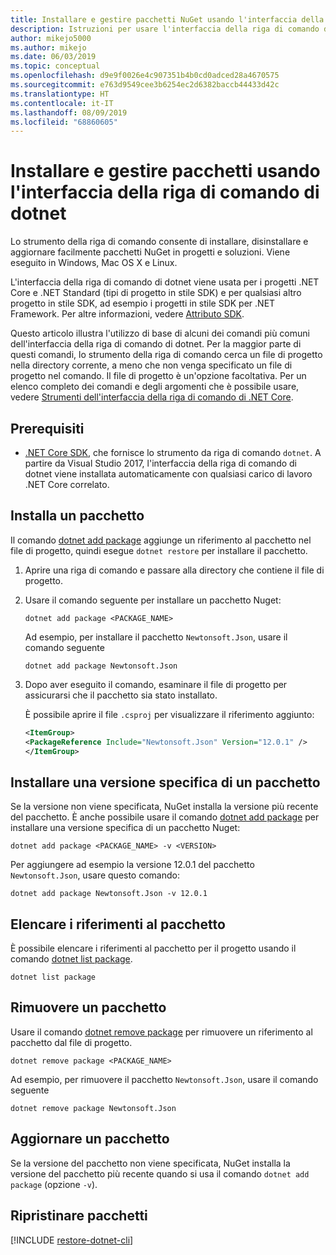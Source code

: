 ```yaml
---
title: Installare e gestire pacchetti NuGet usando l'interfaccia della riga di comando di dotnet
description: Istruzioni per usare l'interfaccia della riga di comando di dotnet insieme a pacchetti NuGet.
author: mikejo5000
ms.author: mikejo
ms.date: 06/03/2019
ms.topic: conceptual
ms.openlocfilehash: d9e9f0026e4c907351b4b0cd0adced28a4670575
ms.sourcegitcommit: e763d9549cee3b6254ec2d6382baccb44433d42c
ms.translationtype: HT
ms.contentlocale: it-IT
ms.lasthandoff: 08/09/2019
ms.locfileid: "68860605"
---
```

# <a name="install-and-manage-packages-using-the-dotnet-cli"></a>Installare e gestire pacchetti usando l'interfaccia della riga di comando di dotnet

Lo strumento della riga di comando consente di installare, disinstallare e aggiornare facilmente pacchetti NuGet in progetti e soluzioni. Viene eseguito in Windows, Mac OS X e Linux.

L'interfaccia della riga di comando di dotnet viene usata per i progetti .NET Core e .NET Standard (tipi di progetto in stile SDK) e per qualsiasi altro progetto in stile SDK, ad esempio i progetti in stile SDK per .NET Framework. Per altre informazioni, vedere [Attributo SDK](/dotnet/core/tools/csproj#additions).

Questo articolo illustra l'utilizzo di base di alcuni dei comandi più comuni dell'interfaccia della riga di comando di dotnet. Per la maggior parte di questi comandi, lo strumento della riga di comando cerca un file di progetto nella directory corrente, a meno che non venga specificato un file di progetto nel comando. Il file di progetto è un'opzione facoltativa. Per un elenco completo dei comandi e degli argomenti che è possibile usare, vedere [Strumenti dell'interfaccia della riga di comando di .NET Core](../reference/dotnet-commands.md).

## <a name="prerequisites"></a>Prerequisiti

- [.NET Core SDK](https://www.microsoft.com/net/download/), che fornisce lo strumento da riga di comando `dotnet`. A partire da Visual Studio 2017, l'interfaccia della riga di comando di dotnet viene installata automaticamente con qualsiasi carico di lavoro .NET Core correlato.

## <a name="install-a-package"></a>Installa un pacchetto

Il comando [dotnet add package](/dotnet/core/tools/dotnet-add-package?tabs=netcore2x) aggiunge un riferimento al pacchetto nel file di progetto, quindi esegue `dotnet restore` per installare il pacchetto.

1. Aprire una riga di comando e passare alla directory che contiene il file di progetto.

2. Usare il comando seguente per installare un pacchetto Nuget:

    ```cli
    dotnet add package <PACKAGE_NAME>
    ```

    Ad esempio, per installare il pacchetto `Newtonsoft.Json`, usare il comando seguente

    ```cli
    dotnet add package Newtonsoft.Json
    ```

3. Dopo aver eseguito il comando, esaminare il file di progetto per assicurarsi che il pacchetto sia stato installato.

   È possibile aprire il file `.csproj` per visualizzare il riferimento aggiunto:

    ```xml
   <ItemGroup>
    <PackageReference Include="Newtonsoft.Json" Version="12.0.1" />
   </ItemGroup>
    ```

## <a name="install-a-specific-version-of-a-package"></a>Installare una versione specifica di un pacchetto

Se la versione non viene specificata, NuGet installa la versione più recente del pacchetto. È anche possibile usare il comando [dotnet add package](/dotnet/core/tools/dotnet-add-package?tabs=netcore2x) per installare una versione specifica di un pacchetto Nuget:

```cli
dotnet add package <PACKAGE_NAME> -v <VERSION>
```

Per aggiungere ad esempio la versione 12.0.1 del pacchetto `Newtonsoft.Json`, usare questo comando:

```cli
dotnet add package Newtonsoft.Json -v 12.0.1
```

## <a name="list-package-references"></a>Elencare i riferimenti al pacchetto

È possibile elencare i riferimenti al pacchetto per il progetto usando il comando [dotnet list package](/dotnet/core/tools/dotnet-list-package?tabs=netcore2x).

```cli
dotnet list package
```

## <a name="remove-a-package"></a>Rimuovere un pacchetto

Usare il comando [dotnet remove package](/dotnet/core/tools/dotnet-remove-package?tabs=netcore2x) per rimuovere un riferimento al pacchetto dal file di progetto.

```cli
dotnet remove package <PACKAGE_NAME>
```

Ad esempio, per rimuovere il pacchetto `Newtonsoft.Json`, usare il comando seguente

```cli
dotnet remove package Newtonsoft.Json
```

## <a name="update-a-package"></a>Aggiornare un pacchetto

Se la versione del pacchetto non viene specificata, NuGet installa la versione del pacchetto più recente quando si usa il comando `dotnet add package` (opzione `-v`).

## <a name="restore-packages"></a>Ripristinare pacchetti

[!INCLUDE [restore-dotnet-cli](includes/restore-dotnet-cli.md)]
